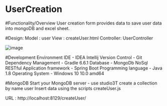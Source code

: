 # UserCreation
#Functionality/Overview
User creation form provides data to save user data into mongoDB and excel sheet.

#Design:
Model : user
View : createUser.html
Controller: UserController


![image](https://user-images.githubusercontent.com/68809796/126525235-cd46884f-c632-4dc2-a270-76264d25f5c7.png)



#Development Environment
IDE - IDEA Intellij
Version Control - Git
Dependency Management - Gradle 6.6.1
Database - MongoDb NoSql
RESTful Application framework - Spring Boot
Programming language - Java 1.8
Operating System - Windows 10 10.0 amd64

#MongoDB
Start your MongoDB server - use studio3T
create a collection by name user
Insert data using the scripts createUser.js


URL : http://localhost:8129/createUser/

